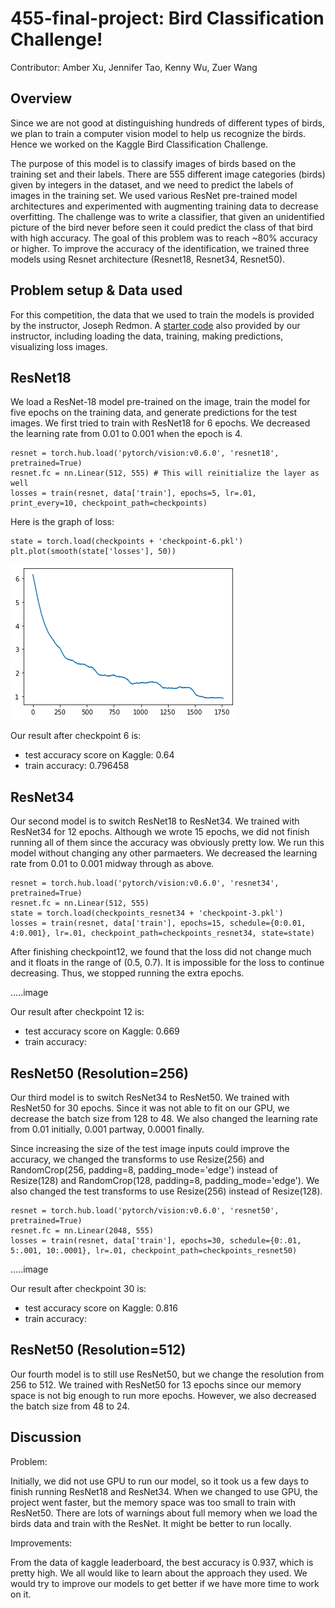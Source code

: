 # 455-final-project: Bird Classification Challenge!
Contributor: Amber Xu,
             Jennifer Tao,
             Kenny Wu,
             Zuer Wang
             
## Overview
Since we are not good at distinguishing hundreds of different types of birds, we plan to train a computer vision model to help us recognize the birds. Hence we worked on the Kaggle Bird Classification Challenge. 

The purpose of this model is to classify images of birds based on the training set and their labels. There are 555 different image categories (birds) given by integers in the dataset, and we need to predict the labels of images in the training set. We used various ResNet pre-trained model architectures and experimented with augmenting training data to decrease overfitting. The challenge was to write a classifier, that given an unidentified picture of the bird never before seen it could predict the class of that bird with high accuracy. 
The goal of this problem was to reach ~80% accuracy or higher. To improve the accuracy of the identification, we trained three models using Resnet architecture (Resnet18, Resnet34, Resnet50).

## Problem setup & Data used
For this competition, the data that we used to train the models is provided by the instructor, Joseph Redmon.
A [starter code](https://colab.research.google.com/drive/1kHo8VT-onDxbtS3FM77VImG35h_K_Lav#scrollTo=yRzPDiVzsyGz) also provided by our instructor, including loading the data, training, making predictions, visualizing loss images.

## ResNet18

We load a ResNet-18 model pre-trained on the image, train the model for five epochs on the training data, and generate predictions for the test images. We first tried to train with ResNet18 for 6 epochs. We decreased the learning rate from 0.01 to 0.001 when the epoch is 4.
```
resnet = torch.hub.load('pytorch/vision:v0.6.0', 'resnet18', pretrained=True)
resnet.fc = nn.Linear(512, 555) # This will reinitialize the layer as well
losses = train(resnet, data['train'], epochs=5, lr=.01, print_every=10, checkpoint_path=checkpoints)
```

Here is the graph of loss:
```
state = torch.load(checkpoints + 'checkpoint-6.pkl')
plt.plot(smooth(state['losses'], 50))
```
<img src="./img/resnet18.png"/>

Our result after checkpoint 6 is:
  - test accuracy score on Kaggle: 0.64
  - train accuracy: 0.796458

## ResNet34
Our second model is to switch ResNet18 to ResNet34. We trained with ResNet34 for 12 epochs. Although we wrote 15 epochs, we did not finish running all of them since the accuracy was obviously pretty low. We run this model without changing any other parmaeters. We decreased the learning rate from 0.01 to 0.001 midway through as above.
```
resnet = torch.hub.load('pytorch/vision:v0.6.0', 'resnet34', pretrained=True)
resnet.fc = nn.Linear(512, 555)
state = torch.load(checkpoints_resnet34 + 'checkpoint-3.pkl')
losses = train(resnet, data['train'], epochs=15, schedule={0:0.01, 4:0.001}, lr=.01, checkpoint_path=checkpoints_resnet34, state=state)
```

After finishing checkpoint12, we found that the loss did not change much and it floats in the range of (0.5, 0.7). It is impossible for the loss to continue decreasing. Thus, we stopped running the extra epochs.

.....image

Our result after checkpoint 12 is: 
  - test accuracy score on Kaggle: 0.669
  - train accuracy: 

## ResNet50 (Resolution=256)
Our third model is to switch ResNet34 to ResNet50. We trained with ResNet50 for 30 epochs. Since it was not able to fit on our GPU, we decrease the batch size from 128 to 48. We also changed the learning rate from 0.01 initially, 0.001 partway, 0.0001 finally.

Since increasing the size of the test image inputs could improve the accuracy, we changed the transforms to use Resize(256) and RandomCrop(256, padding=8, padding_mode='edge') instead of Resize(128) and RandomCrop(128, padding=8, padding_mode='edge'). We also changed the test transforms to use Resize(256) instead of Resize(128).
```
resnet = torch.hub.load('pytorch/vision:v0.6.0', 'resnet50', pretrained=True)
resnet.fc = nn.Linear(2048, 555)
losses = train(resnet, data['train'], epochs=30, schedule={0:.01, 5:.001, 10:.0001}, lr=.01, checkpoint_path=checkpoints_resnet50)
```

.....image

Our result after checkpoint 30 is: 
  - test accuracy score on Kaggle: 0.816
  - train accuracy:


## ResNet50 (Resolution=512)
Our fourth model is to still use ResNet50, but we change the resolution from 256 to 512. We trained with ResNet50 for 13 epochs since our memory space is not big enough to run more epochs. However, we also decreased the batch size from 48 to 24.

## Discussion
Problem:

Initially, we did not use GPU to run our model, so it took us a few days to finish running ResNet18 and ResNet34. When we changed to use GPU, the project went faster, but the memory space was too small to train with ResNet50. There are lots of warnings about full memory when we load the birds data and train with the ResNet. It might be better to run locally.

Improvements: 

From the data of kaggle leaderboard, the best accuracy is 0.937, which is pretty high. We all would like to learn about the approach they used. We would try to improve our models to get better if we have more time to work on it.
